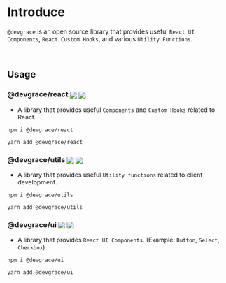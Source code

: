 # Introduce

`@devgrace` is an open source library that provides useful `React UI Components`, `React Custom Hooks`, and various `Utility Functions`.

<br />

## Usage

### @devgrace/react <a href="https://www.npmjs.com/package/@devgrace/react" target="_blank"><img align="center" src="https://img.shields.io/npm/v/@devgrace/react.svg" /></a> <a href="https://bundlephobia.com/package/@devgrace/react" target="_blank"><img align="center" src="https://img.shields.io/bundlephobia/minzip/@devgrace/react/latest" /></a>

- A library that provides useful `Components` and `Custom Hooks` related to React. 

```shell
npm i @devgrace/react
```

```shell
yarn add @devgrace/react
```

### @devgrace/utils <a href="https://www.npmjs.com/package/@devgrace/utils" target="_blank"><img align="center" src="https://img.shields.io/npm/v/@devgrace/utils.svg" /></a> <a href="https://bundlephobia.com/package/@devgrace/utils" target="_blank"><img align="center" src="https://img.shields.io/bundlephobia/minzip/@devgrace/utils/latest" /></a>

- A library that provides useful `Utility functions` related to client development. 

```shell
npm i @devgrace/utils
```

```shell
yarn add @devgrace/utils
```

### @devgrace/ui <a href="https://www.npmjs.com/package/@devgrace/ui" target="_blank"><img align="center" src="https://img.shields.io/npm/v/@devgrace/ui.svg" /></a> <a href="https://bundlephobia.com/package/@devgrace/ui" target="_blank"><img align="center" src="https://img.shields.io/bundlephobia/minzip/@devgrace/ui/latest" /></a>
  
- A library that provides `React UI Components`. (Example: `Button`, `Select`, `Checkbox`) 

```shell
npm i @devgrace/ui
```

```shell
yarn add @devgrace/ui
```

<br />